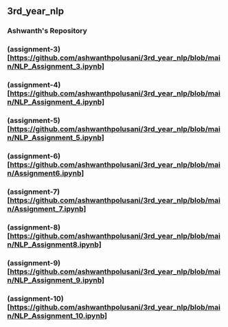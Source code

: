 ## 3rd_year_nlp
### Ashwanth's Repository

### (assignment-3)[https://github.com/ashwanthpolusani/3rd_year_nlp/blob/main/NLP_Assignment_3.ipynb]
### (assignment-4)[https://github.com/ashwanthpolusani/3rd_year_nlp/blob/main/NLP_Assignment_4.ipynb]
### (assignment-5)[https://github.com/ashwanthpolusani/3rd_year_nlp/blob/main/NLP_Assignment_5.ipynb]
### (assignment-6)[https://github.com/ashwanthpolusani/3rd_year_nlp/blob/main/Assignment6.ipynb]
### (assignment-7)[https://github.com/ashwanthpolusani/3rd_year_nlp/blob/main/Assignment_7.ipynb]
### (assignment-8)[https://github.com/ashwanthpolusani/3rd_year_nlp/blob/main/NLP_Assignment8.ipynb]
### (assignment-9)[https://github.com/ashwanthpolusani/3rd_year_nlp/blob/main/NLP_Assignment_9.ipynb]
### (assignment-10)[https://github.com/ashwanthpolusani/3rd_year_nlp/blob/main/NLP_Assignment_10.ipynb]
